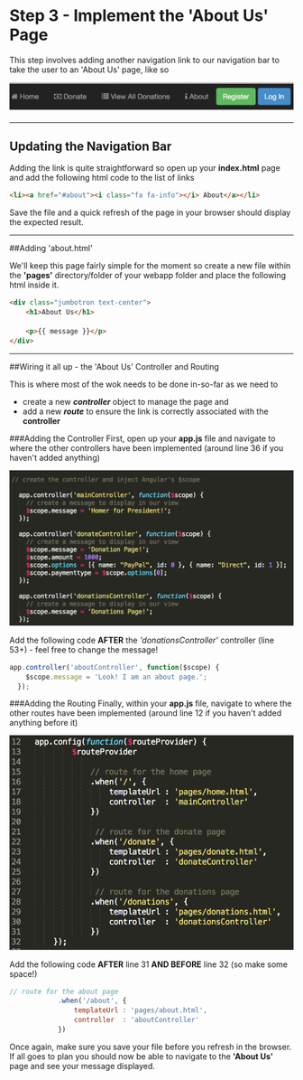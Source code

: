 
# Step 3 - Implement the 'About Us' Page

This step involves adding another navigation link to our navigation bar to take the user to an 'About Us' page, like so

![](../images/navbar.lab1.v2.png)

---

## Updating the Navigation Bar

Adding the link is quite straightforward so open up your **index.html** page and add the following html code to the list of links

```html
<li><a href="#about"><i class="fa fa-info"></i> About</a></li>

```
Save the file and a quick refresh of the page in your browser should display the expected result.

---

##Adding 'about.html'

We'll keep this page fairly simple for the moment so create a new file within the **'pages'** directory/folder of your webapp folder and place the following html inside it.

```html
<div class="jumbotron text-center">
	<h1>About Us</h1>
	
	<p>{{ message }}</p>
</div>
```
---

##Wiring it all up - the 'About Us' Controller and Routing

This is where most of the wok needs to be done in-so-far as we need to  

* create a new ***controller*** object to manage the page and
* add a new ***route*** to ensure the link is correctly associated with the **controller**

###Adding the Controller
First, open up your **app.js** file and navigate to where the other controllers have been implemented (around line 36 if you haven't added anything)

![](../images/lab1.step3.1.png)

Add the following code **AFTER** the *'donationsController'* controller (line 53+) - feel free to change the message!

```javascript
app.controller('aboutController', function($scope) {
    $scope.message = 'Look! I am an about page.';
  });
```
###Adding the Routing
Finally, within your **app.js** file, navigate to where the other routes have been implemented (around line 12 if you haven't added anything before it)

![](../images/lab1.step3.2.png)

Add the following code **AFTER** line 31 **AND BEFORE** line 32 (so make some space!)

```javascript
// route for the about page
            .when('/about', {
                templateUrl : 'pages/about.html',
                controller  : 'aboutController'
            })
```

Once again, make sure you save your file before you refresh in the browser. If all goes to plan you should now be able to navigate to the **'About Us'** page and see your message displayed.

